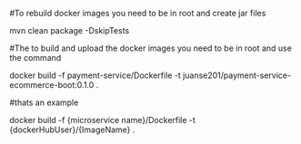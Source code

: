 #To rebuild docker images you need to be in root and create jar files

mvn clean package -DskipTests

#The to build and upload the docker images you need to be in root and use the command

docker build -f payment-service/Dockerfile -t juanse201/payment-service-ecommerce-boot:0.1.0 .

#thats an example

docker build -f {microservice name}/Dockerfile -t {dockerHubUser}/{ImageName} .